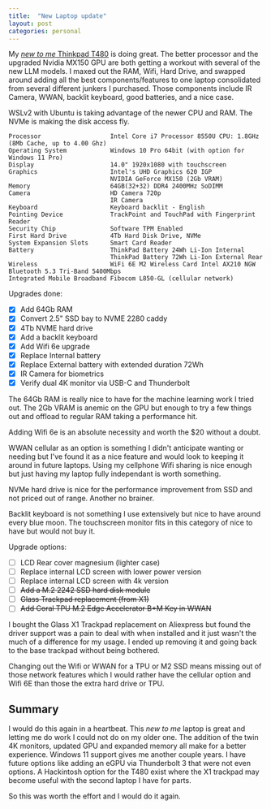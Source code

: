 ```yaml
---
title:  "New Laptop update"
layout: post
categories: personal
---
```


My [_new to me_ Thinkpad T480](/new-but-old-laptop/) is doing great. The better processor and the upgraded Nvidia MX150 GPU are both getting a workout with several of the new LLM models. I maxed out the RAM, Wifi, Hard Drive, and swapped around adding all the best components/features to one laptop consolidated from several different junkers I purchased. Those components include IR Camera, WWAN, backlit keyboard, good batteries, and a nice case.

WSLv2 with Ubuntu is taking advantage of the newer CPU and RAM. The NVMe is making the disk access fly.

```text
Processor                   Intel Core i7 Processor 8550U CPU: 1.8GHz (8Mb Cache, up to 4.00 Ghz)
Operating System            Windows 10 Pro 64bit (with option for Windows 11 Pro)
Display                     14.0" 1920x1080 with touchscreen
Graphics                    Intel's UHD Graphics 620 IGP
                            NVIDIA GeForce MX150 (2Gb VRAM)
Memory                      64GB(32+32) DDR4 2400MHz SoDIMM
Camera                      HD Camera 720p
                            IR Camera
Keyboard                    Keyboard backlit - English
Pointing Device             TrackPoint and TouchPad with Fingerprint Reader
Security Chip               Software TPM Enabled
First Hard Drive            4Tb Hard Disk Drive, NVMe
System Expansion Slots      Smart Card Reader
Battery                     ThinkPad Battery 24Wh Li-Ion Internal
                            ThinkPad Battery 72Wh Li-Ion External Rear
Wireless                    WiFi 6E M2 Wireless Card Intel AX210 NGW Bluetooth 5.3 Tri-Band 5400Mbps
Integrated Mobile Broadband Fibocom L850-GL (cellular network)
```

Upgrades done:

- [X] Add 64Gb RAM
- [X] Convert 2.5" SSD bay to NVME 2280 caddy
- [X] 4Tb NVME hard drive
- [X] Add a backlit keyboard
- [X] Add Wifi 6e upgrade
- [X] Replace Internal battery
- [X] Replace External battery with extended duration 72Wh
- [X] IR Camera for biometrics
- [X] Verify dual 4K monitor via USB-C and Thunderbolt

The 64Gb RAM is really nice to have for the machine learning work I tried out. The 2Gb VRAM is anemic on the GPU but enough to try a few things out and offload to regular RAM taking a performance hit.

Adding Wifi 6e is an absolute necessity and worth the $20 without a doubt.

WWAN cellular as an option is something I didn't anticipate wanting or needing but I've found it as a nice feature and would look to keeping it around in future laptops. Using my cellphone Wifi sharing is nice enough but just having my laptop fully independant is worth something.

NVMe hard drive is nice for the performance improvement from SSD and not priced out of range. Another no brainer.

Backlit keyboard is not something I use extensively but nice to have around every blue moon. The touchscreen monitor fits in this category of nice to have but would not buy it.

Upgrade options:

- [ ] LCD Rear cover magnesium (lighter case)
- [ ] Replace internal LCD screen with lower power version
- [ ] Replace internal LCD screen with 4k version
- [ ] ~~Add a M.2 2242 SSD hard disk module~~
- [ ] ~~Glass Trackpad replacement (from X1)~~
- [ ] ~~Add Coral TPU M.2 Edge Accelerator B+M Key in WWAN~~

I bought the Glass X1 Trackpad replacement on Aliexpress but found the driver support was a pain to deal with when installed and it just wasn't the much of a difference for my usage. I ended up removing it and going back to the base trackpad without being bothered.

Changing out the Wifi or WWAN for a TPU or M2 SSD means missing out of those network features which I would rather have the cellular option and Wifi 6E than those the extra hard drive or TPU.

## Summary

I would do this again in a heartbeat. This _new to me_ laptop is great and letting me do work I could not do on my older one. The addition of the twin 4K monitors, updated GPU and expanded memory all make for a better experience. Windows 11 support gives me another couple years. I have future options like adding an eGPU via Thunderbolt 3 that were not even options. A Hackintosh option for the T480 exist where the X1 trackpad may become useful with the second laptop I have for parts.

So this was worth the effort and I would do it again.
